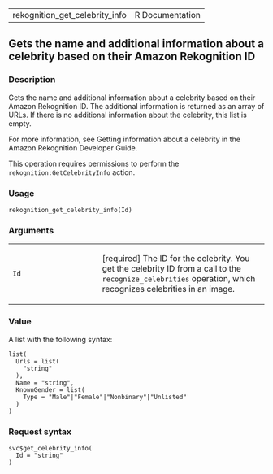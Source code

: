<table style="width: 100%;">
<tbody>
<tr class="odd">
<td>rekognition_get_celebrity_info</td>
<td style="text-align: right;">R Documentation</td>
</tr>
</tbody>
</table>

## Gets the name and additional information about a celebrity based on their Amazon Rekognition ID

### Description

Gets the name and additional information about a celebrity based on
their Amazon Rekognition ID. The additional information is returned as
an array of URLs. If there is no additional information about the
celebrity, this list is empty.

For more information, see Getting information about a celebrity in the
Amazon Rekognition Developer Guide.

This operation requires permissions to perform the
`rekognition:GetCelebrityInfo` action.

### Usage

    rekognition_get_celebrity_info(Id)

### Arguments

<table>
<colgroup>
<col style="width: 35%" />
<col style="width: 65%" />
</colgroup>
<tbody>
<tr class="odd">
<td><code id="rekognition_get_celebrity_info_:_Id">Id</code></td>
<td><p>[required] The ID for the celebrity. You get the celebrity ID
from a call to the <code>recognize_celebrities</code> operation, which
recognizes celebrities in an image.</p></td>
</tr>
</tbody>
</table>

### Value

A list with the following syntax:

    list(
      Urls = list(
        "string"
      ),
      Name = "string",
      KnownGender = list(
        Type = "Male"|"Female"|"Nonbinary"|"Unlisted"
      )
    )

### Request syntax

    svc$get_celebrity_info(
      Id = "string"
    )
